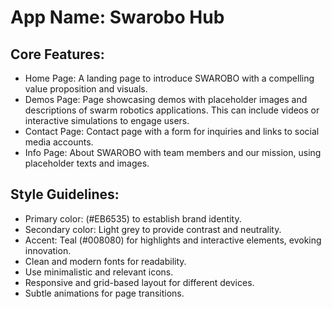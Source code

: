 # **App Name**: Swarobo Hub

## Core Features:

- Home Page: A landing page to introduce SWAROBO with a compelling value proposition and visuals.
- Demos Page: Page showcasing demos with placeholder images and descriptions of swarm robotics applications. This can include videos or interactive simulations to engage users.
- Contact Page: Contact page with a form for inquiries and links to social media accounts.
- Info Page: About SWAROBO with team members and our mission, using placeholder texts and images.

## Style Guidelines:

- Primary color: (#EB6535) to establish brand identity.
- Secondary color: Light grey to provide contrast and neutrality.
- Accent: Teal (#008080) for highlights and interactive elements, evoking innovation.
- Clean and modern fonts for readability.
- Use minimalistic and relevant icons.
- Responsive and grid-based layout for different devices.
- Subtle animations for page transitions.